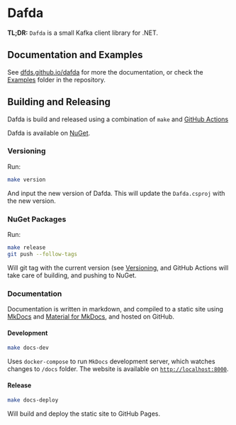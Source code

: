 # Dafda

**TL;DR:** `Dafda` is a small Kafka client library for .NET.

## Documentation and Examples

See [dfds.github.io/dafda](https://dfds.github.io/dafda/) for more the documentation, or check the [Examples](https://github.com/dfds/dafda/tree/master/examples) folder in the repository.

## Building and Releasing

Dafda is build and released using a combination of `make` and [GitHub Actions](https://github.com/dfds/dafda/blob/master/.github/workflows/release.yml)

Dafda is available on [NuGet](https://www.nuget.org/packages/Dafda/).

### Versioning

Run:

```bash
make version
```

And input the new version of Dafda. This will update the `Dafda.csproj` with the new version.

### NuGet Packages

Run:

```bash
make release
git push --follow-tags
```

Will git tag with the current version (see [Versioning](#versioning), and GitHub Actions will take care of building, and pushing to NuGet.

### Documentation

Documentation is written in markdown, and compiled to a static site using [MkDocs](https://www.mkdocs.org/) and [Material for MkDocs](https://squidfunk.github.io/mkdocs-material/), and hosted on GitHub.

#### Development

```bash
make docs-dev
```

Uses `docker-compose` to run `MkDocs` development server, which watches changes to `/docs` folder. The website is available on [`http://localhost:8000`](`http://localhost:8000`).

#### Release

```bash
make docs-deploy
```

Will build and deploy the static site to GitHub Pages.
